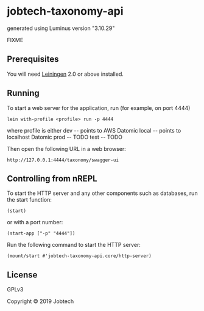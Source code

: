 # jobtech-taxonomy-api

generated using Luminus version "3.10.29"

FIXME

## Prerequisites

You will need [Leiningen][1] 2.0 or above installed.

[1]: https://github.com/technomancy/leiningen

## Running

To start a web server for the application, run (for example, on port 4444)

    lein with-profile <profile> run -p 4444

where profile is either
    dev   -- points to AWS Datomic
    local -- points to localhost Datomic
    prod  -- TODO
    test  -- TODO

Then open the following URL in a web browser:

    http://127.0.0.1:4444/taxonomy/swagger-ui

## Controlling from nREPL

To start the HTTP server and any other components such as databases, run the start function:

    (start)

or with a port number:

    (start-app ["-p" "4444"])

Run the following command to start the HTTP server:

    (mount/start #'jobtech-taxonomy-api.core/http-server)

## License

GPLv3

Copyright © 2019 Jobtech
